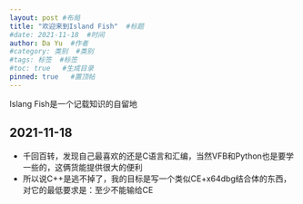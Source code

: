 ```yaml
---
layout: post #布局
title: "欢迎来到Island Fish"  #标题
#date: 2021-11-18  #时间
author: Da Yu  #作者
#category: 类别  #类别
#tags: 标签  #标签
#toc: true   #生成目录
pinned: true   #置顶帖
---
```

Islang Fish是一个记载知识的自留地

## 2021-11-18
- 千回百转，发现自己最喜欢的还是C语言和汇编，当然VFB和Python也是要学一些的，这俩货能提供很大的便利
- 所以说C++是逃不掉了，我的目标是写一个类似CE+x64dbg结合体的东西，对它的最低要求是：至少不能输给CE